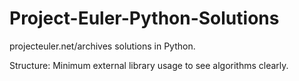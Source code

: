 # Project-Euler-Python-Solutions
projecteuler.net/archives solutions in Python.

Structure: Minimum external library usage to see algorithms clearly.
